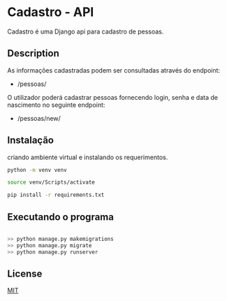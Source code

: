 # Cadastro - API

Cadastro é uma Django api para cadastro de pessoas.

## Description

As informações cadastradas podem ser consultadas através do endpoint:
- /pessoas/

O utilizador poderá cadastrar pessoas fornecendo login, senha e data de nascimento no seguinte endpoint:
- /pessoas/new/

## Instalação

criando ambiente virtual e instalando os requerimentos.

```bash
python -m venv venv

source venv/Scripts/activate

pip install -r requirements.txt
```

## Executando o programa

```bash

>> python manage.py makemigrations
>> python manage.py migrate
>> python manage.py runserver

```

## License
[MIT](https://choosealicense.com/licenses/mit/)